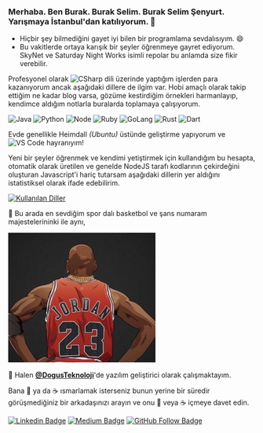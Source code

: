### Merhaba. Ben Burak. Burak Selim. Burak Selim Şenyurt. Yarışmaya İstanbul'dan katılıyorum. 👋
- Hiçbir şey bilmediğini gayet iyi bilen bir programlama sevdalısıyım. 😄
- Bu vakitlerde ortaya karışık bir şeyler öğrenmeye gayret ediyorum. SkyNet ve Saturday Night Works isimli repolar bu anlamda size fikir verebilir.

Profesyonel olarak ![CSharp](https://img.shields.io/badge/-C%23-239120?style=flat&logo=c%20sharp&logoColor=fff) dili üzerinde yaptığım işlerden para kazanıyorum ancak aşağıdaki dillere de ilgim var. Hobi amaçlı olarak takip ettiğim ne kadar blog varsa, gözüme kestirdiğim örnekleri harmanlayıp, kendimce aldığım notlarla buralarda toplamaya çalışıyorum. 

![Java](https://img.shields.io/badge/java-%23ED8B00.svg?&style=flat&logo=java&logoColor=white)
![Python](https://img.shields.io/badge/python%20-%2314354C.svg?&style=flat&logo=python&logoColor=white)
![Node](https://img.shields.io/badge/node.js%20-%2343853D.svg?&style=flat&logo=node.js&logoColor=white)
![Ruby](https://img.shields.io/badge/ruby-%23CC342D.svg?&style=flat&logo=ruby&logoColor=white)
![GoLang](https://img.shields.io/badge/go-%2300ADD8.svg?&style=flat&logo=go&logoColor=white)
![Rust](https://img.shields.io/badge/rust-%23000000.svg?&style=flat&logo=rust&logoColor=white)
![Dart](https://img.shields.io/badge/dart-%230175C2.svg?&style=flat&logo=dart&logoColor=white)

Evde genellikle Heimdall _(Ubuntu)_ üstünde geliştirme yapıyorum ve ![VS Code](http://img.shields.io/badge/-VS%20Code-007ACC?style=flat&logo=visual-studio-code&logoColor=fff) hayranıyım!

Yeni bir şeyler öğrenmek ve kendimi yetiştirmek için kullandığım bu hesapta, otomatik olarak üretilen ve genelde NodeJS tarafı kodlarının çekirdeğini oluşturan Javascript'i hariç tutarsam aşağıdaki dillerin yer aldığını istatistiksel olarak ifade edebilirim.

[![Kullanılan Diller](https://github-readme-stats.vercel.app/api/top-langs/?username=buraksenyurt&layout=compact&langs_count=10&hide=html,smarty,javascript)](https://github-readme-stats.vercel.app/api/top-langs/?username=buraksenyurt&layout=compact&langs_count=10&hide=html,smarty,javascript)

:sparkling_heart: Bu arada en sevdiğim spor dalı basketbol ve şans numaram majestelerininki ile aynı,

<img src="https://raw.githubusercontent.com/buraksenyurt/buraksenyurt/master/images/jordan.jpg">

🔭 Halen **[@DogusTeknoloji](https://www.d-teknoloji.com.tr/)**'de yazılım geliştirici olarak çalışmaktayım.

Bana :tea: ya da :coffee: ısmarlamak isterseniz bunun yerine bir süredir görüşmediğiniz bir arkadaşınızı arayın ve onu :tea: veya :coffee: içmeye davet edin.

[![Linkedin Badge](https://img.shields.io/badge/-Linkedin-blue?style=flat&logo=Linkedin&logoColor=white&link=https://www.linkedin.com/in/burak-selim-şenyurt-b15537ab/)](https://www.linkedin.com/in/burak-selim-şenyurt-b15537ab/) [![Medium Badge](https://img.shields.io/badge/-Medium-black?style=flat&logo=Medium&logoColor=white&link=https://medium.com/@burakselyum)](https://medium.com/@burakselyum) [![GitHub Follow Badge](https://img.shields.io/github/followers/buraksenyurt?label=follow&style=social)](https://github.com/buraksenyurt)

<!--
**buraksenyurt/buraksenyurt** is a ✨ _special_ ✨ repository because its `README.md` (this file) appears on your GitHub profile.

Here are some ideas to get you started:

- 
- 🌱 I’m currently learning ...
- 👯 I’m looking to collaborate on ...
- 🤔 I’m looking for help with ...
- 💬 Ask me about ...
- 📫 How to reach me: ...
- 😄 Pronouns: ...
- ⚡ Fun fact: ...
-->
